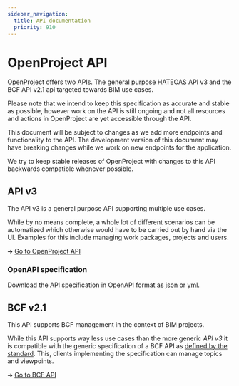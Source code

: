 ```yaml
---
sidebar_navigation:
  title: API documentation
  priority: 910
---
```


# OpenProject API

OpenProject offers two APIs. The general purpose HATEOAS API v3 and the BCF API v2.1 api targeted towards BIM use cases.

Please note that we intend to keep this specification as accurate and stable as possible, however work on the API is still ongoing
and not all resources and actions in OpenProject are yet accessible through the API.

This document will be subject to changes as we add more endpoints and functionality to the API. The development version of this document
may have breaking changes while we work on new endpoints for the application.

We try to keep stable releases of OpenProject with changes to this API backwards compatible whenever possible.

## API v3

The API v3 is a general purpose API supporting multiple use cases.

While by no means complete, a whole lot of different scenarios can be automatized which otherwise would have to be carried out by hand via the UI.
Examples for this include managing work packages, projects and users.

➔ [Go to OpenProject API](./introduction/)

### OpenAPI specification

Download the API specification in OpenAPI format as [json](https://www.openproject.org/docs/api/v3/spec.json) or [yml](https://www.openproject.org/docs/api/v3/spec.yml).

## BCF v2.1

This API supports BCF management in the context of BIM projects.

While this API supports way less use cases than the more generic *API v3* it is compatible with the generic specification of a BCF API as [defined by the standard](https://github.com/buildingSMART/BCF-API/blob/release_2_1/README.md). This, clients implementing the specification can manage topics and viewpoints.

➔ [Go to BCF API](./bcf-rest-api/)
